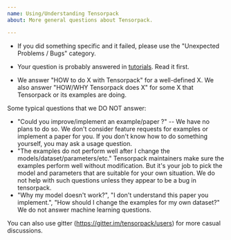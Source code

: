 ```yaml
---
name: Using/Understanding Tensorpack
about: More general questions about Tensorpack.

---
```


+ If you did something specific and it failed, please use the "Unexpected Problems /
  Bugs" category.

+ Your question is probably answered in [tutorials](http://tensorpack.readthedocs.io/en/latest/tutorial/index.html#user-tutorials). Read it first.

+ We answer "HOW to do X with Tensorpack" for a well-defined X.
  We also answer "HOW/WHY Tensorpack does X" for some X that Tensorpack or its examples are doing.

Some typical questions that we DO NOT answer:

+ "Could you improve/implement an example/paper ?" --
  We have no plans to do so. We don't consider feature
  requests for examples or implement a paper for you.
  If you don't know how to do something yourself, you may ask a usage question.
+ "The examples do not perform well after I change the models/dataset/parameters/etc."
  Tensorpack maintainers make sure the examples perform well without modification.
  But it's your job to pick the model and parameters that are suitable for your own situation.
  We do not help with such questions unless they appear to be a bug in tensorpack.
+ "Why my model doesn't work?", "I don't understand this paper you implement.",
  "How should I change the examples for my own dataset?"
  We do not answer machine learning questions. 

You can also use gitter (https://gitter.im/tensorpack/users) for more casual discussions.
